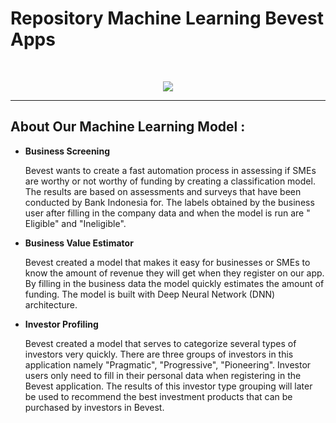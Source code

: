 # Repository Machine Learning Bevest Apps
<br>
<p align="center">
  <a href="https://github.com/DenverCoder1/readme-typing-svg"><img src="https://readme-typing-svg.herokuapp.com?font=Plus+Jakarta+Sans&weight=500&size=30&lines=B+E+V+E+S+T;Be+Investor,+Grow+Together+!;&center=true&color=1E90FF&width=500&height=45"></a>
</p>
<hr/>

## About Our Machine Learning Model :
- **Business Screening**
   <p>Bevest wants to create a fast automation process in assessing if SMEs are worthy or not worthy of funding by creating a classification model. The results are based on assessments and surveys that have been conducted by Bank Indonesia for. The labels obtained by the business user after filling in the company data and when the model is run are " Eligible" and "Ineligible".</p>

- **Business Value Estimator**
   <p>Bevest created a model that makes it easy for businesses or SMEs to know the amount of revenue they will get when they register on our app. By filling in the business data the model quickly estimates the amount of funding. The model is built with Deep Neural Network (DNN) architecture.</p>

- **Investor Profiling**
   <p>Bevest created a model that serves to categorize several types of investors very quickly. There are three groups of investors in this application namely "Pragmatic", "Progressive", "Pioneering". Investor users only need to fill in their personal data when registering in the Bevest application. The results of this investor type grouping will later be used to recommend the best investment products that can be purchased by investors in Bevest.</p>  
